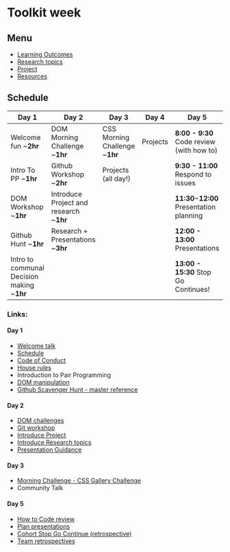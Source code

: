 # Toolkit week

## Menu

- [Learning Outcomes](./learning-outcomes.md)
- [Research topics](./research-afternoon.md)
- [Project](./project.md)
- [Resources](./resources.md)

## Schedule

Day 1|Day 2|Day 3|Day 4| Day 5 
---|---|---|---|---
Welcome fun ~**2hr** |DOM Morning Challenge ~**1hr**|CSS Morning Challenge ~**1hr**| Projects| **8:00 - 9:30** Code review (with how to)
Intro To PP ~**1hr**|Github Workshop ~**2hr**|Projects (all day!)|| **9:30 - 11:00** Respond to issues
DOM Workshop ~**1hr**|Introduce Project and research ~**1hr**| ||**11:30-12:00** Presentation planning
Github Hunt ~**1hr**|Research + Presentations ~**3hr**|||**12:00 - 13:00** Presentations 
Intro to communal Decision making ~**1hr**||||**13:00 - 15:30** Stop Go Continues!

### Links:

#### Day 1
- [Welcome talk](https://docs.google.com/presentation/d/1s5uXgTOC2VUH9GVBqVYp3yP50p1MO-fa3WdJY6CDZb8/edit?usp=sharing)
- [Schedule](../)
- [Code of Conduct](../../code-of-conduct.md)
- [House rules](../general/house-rules.md)
- Introduction to Pair Programming
- [DOM manipulation](https://github.com/foundersandcoders/DOM-manipulation-Challenge)
- [Github Scavenger Hunt - master reference](../general/github-scavenger-hunt.md)  

#### Day 2
- [DOM challenges](https://www.w3resource.com/javascript-exercises/javascript-dom-exercises.php)
- [Git workshop](https://github.com/foundersandcoders/git-workflow-workshop-for-two)
- [Introduce Project](./project.md)
- [Introduce Research topics](./research-afternoon.md)
- [Presentation Guidance](./presentation-guidance.md)

#### Day 3
- [Morning Challenge - CSS Gallery Challenge](https://github.com/foundersandcoders/css-gallery-challenge)
- Community Talk

#### Day 5
- [How to Code review](./codereviewintro.md)
- [Plan presentations](../general/weekly-projects.md#project-presentation)
- [Cohort Stop Go Continue (retrospective)](../general/retrospectives.md#cohort-retrospective)
- [Team retrospectives](../general/retrospectives.md#team-retrospectives)
